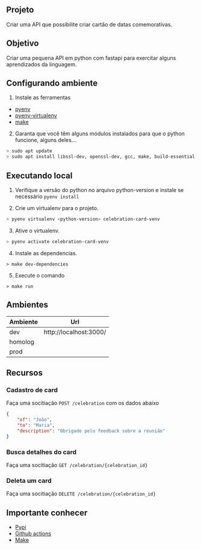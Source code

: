 ## Projeto

Criar uma API que possibilite criar cartão de datas comemorativas.

## Objetivo

Criar uma pequena API em python com fastapi para exercitar alguns aprendizados da linguagem.

## Configurando ambiente

1. Instale as ferramentas

-   [pyenv](https://github.com/pyenv/pyenv)
-   [pyenv-virtualenv](https://github.com/pyenv/pyenv-virtualenv)
-   [make](https://www.google.com/search?q=install+make)

2. Garanta que você têm alguns módulos instalados para que o python funcione, alguns deles...

```bash
> sudo apt update
> sudo apt install libssl-dev, openssl-dev, gcc, make, build-essential
```

## Executando local

1. Verifique a versão do python no arquivo python-version e instale se necessário `pyenv install`

2. Crie um virtualenv para o projeto.

```bash
> pyenv virtualenv <python-version> celebration-card-venv
```

3. Ative o virtualenv.

```bash
> pyenv activate celebration-card-venv
```

4. Instale as dependencias.

```
> make dev-dependencies
```

5. Execute o comando

```
> make run
```

## Ambientes

| Ambiente | Url                    |
| -------- | ---------------------- |
| dev      | http://localhost:3000/ |
| homolog  |                        |
| prod     |                        |

## Recursos

### Cadastro de card

Faça uma socitiação `POST /celebration` com os dados abaixo

```json
{
    "of": "João",
    "to": "Maria",
    "description": "Obrigado pelo feedback sobre a reunião"
}
```

### Busca detalhes do card

Faça uma socitiação `GET /celebration/{celebration_id}`

### Deleta um card

Faça uma socitiação `DELETE /celebration/{celebration_id}`

## Importante conhecer

-   [Pypi](https://pypi.org/)
-   [Github actions](https://github.com/marketplace/actions)
-   [Make](https://makefiletutorial.com/)
